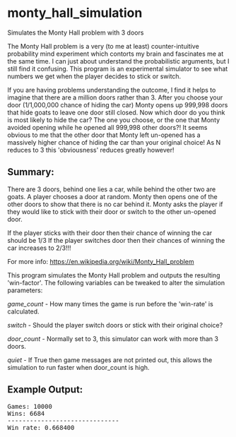 # monty_hall_simulation
Simulates the Monty Hall problem with 3 doors

The Monty Hall problem is a very (to me at least) counter-intuitive probability mind experiment which
contorts my brain and fascinates me at the same time. I can just about understand the
probabilistic arguments, but I still find it confusing.  This program is an experimental
simulator to see what numbers we get when the player decides to stick or switch.

If you are having problems understanding the outcome, I find it helps to imagine that there are a million doors rather than 3.  After you choose your door (1/1,000,000 chance of hiding the car) Monty opens up 999,998 doors that hide goats to leave one door still closed.  Now which door do you think is most likely to hide the car? The one you choose, or the one that Monty avoided opening while he opened all 999,998 other doors?!  It seems obvious to me that the other door that Monty left un-opened has a massively higher chance of hiding the car than your original choice!  As N reduces to 3 this 'obviousness' reduces greatly however!

Summary:
--------

There are 3 doors, behind one lies a car, while behind the other two are goats.
A player chooses a door at random.  Monty then opens one of the other doors to show that
there is no car behind it.  Monty asks the player if they would like to stick with their
door or switch to the other un-opened door.

If the player sticks with their door then their chance of winning the car should be 1/3
If the player switches door then their chances of winning the car increases to 2/3!!!

For more info: https://en.wikipedia.org/wiki/Monty_Hall_problem

This program simulates the Monty Hall problem and outputs the resulting 'win-factor'.  The following variables can be tweaked to alter the simulation parameters:

*game_count* - How many times the game is run before the 'win-rate' is calculated.

*switch* - Should the player switch doors or stick with their original choice?

*door_count* - Normally set to 3, this simulator can work with more than 3 doors.

*quiet* - If True then game messages are not printed out, this allows the simulation to run faster when door_count is high.

Example Output:
---------------

<pre>
Games: 10000
Wins: 6684
------------------------------
Win rate: 0.668400
</pre>
